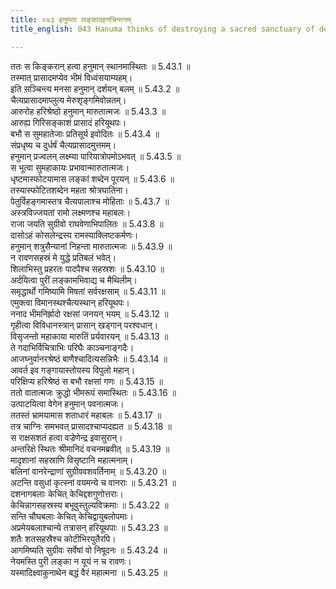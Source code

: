 ```yaml
---
title: ०४३ हनुमता लङ्कादहनचिन्तनम्
title_english: 043 Hanuma thinks of destroying a sacred sanctuary of demons

---
```

<div class="audioEmbed"  caption="श्रीराम-हरिसीताराममूर्ति-घनपाठिभ्यां वचनम्" src="https://archive.org/download/Ramayana-recitation-Sriram-harisItArAmamUrti-Ghanapaati-v2/Kanda_5/Kanda_5_SK-043-Hanuma_thinks_of_destroying_a_sacred_sanctuary_of_demons.mp3"></div>

  
ततः स किङ्करान् हत्वा हनुमान् स्थानमास्थितः ॥ 5.43.1 ॥   
तस्मात् प्रासादमप्येव भीमं विध्वंसयाम्यहम्।  
इति स़ञ्चिन्त्य मनसा हनुमान् दर्शयन् बलम् ॥ 5.43.2 ॥   
चैत्यप्रासादमाप्लुत्य मेरुशृङ्गमिवोन्नतम्।  
आरुरोह हरिश्रेष्ठो हनुमान् मारुतात्मजः ॥ 5.43.3 ॥   
आरुह्य गिरिसङ्काशं प्रासादं हरियूथपः।  
बभौ स सुमहातेजाः प्रतिसूर्य इवोदितः ॥ 5.43.4 ॥   
संप्रधृष्य च दुर्धर्षं चैत्यप्रासादमुत्तमम्।  
हनुमान् प्रज्वलन् लक्ष्म्या पारियात्रोपमोऽभवत् ॥ 5.43.5 ॥   
स भूत्वा सुमहाकायः प्रभावान्मारुतात्मजः।  
धृष्टमास्फोटयामास लङ्कां शब्देन पूरयन् ॥ 5.43.6 ॥   
तस्यास्फोटितशब्देन महता श्रोत्रघातिना।  
पेतुर्विहङ्गमास्तत्र चैत्यपालाश्च मोहिताः ॥ 5.43.7 ॥   
अस्त्रविज्जयतां रामो लक्ष्मणश्च महाबलः।  
राजा जयति सुग्रीवो राघवेणाभिपालितः ॥ 5.43.8 ॥   
दासोऽहं कोसलेन्द्रस्य रामस्याक्लिष्टकर्मणः।  
हनुमान् शत्रुसैन्यानां निहन्ता मारुतात्मजः ॥ 5.43.9 ॥   
न रावणसहस्रं मे युद्धे प्रतिबलं भवेत्।  
शिलाभिस्तु प्रहरतः पादपैश्च सहस्रशः ॥ 5.43.10 ॥   
अर्दयित्वा पुरीं लङ्कामभिवाद्य च मैथिलीम्।  
समृद्धार्थो गमिष्यामि मिषतां सर्वरक्षसाम् ॥ 5.43.11 ॥   
एमुक्त्वा विमानस्थश्चैत्यस्थान् हरियूथपः।  
ननाद भीमनिर्ह्रादो रक्षसां जनयन् भयम् ॥ 5.43.12 ॥   
गृहीत्वा विविधानस्त्रान् प्रासान् खड्गान् परश्वधान्।  
विसृजन्तो महाकाया मारुतिं प्रर्यवारयन् ॥ 5.43.13 ॥   
ते गदाभिर्विचित्राभिः परिघैः काञ्चनाङ्गदैः।  
आजघ्नुर्वानरश्रेष्ठं बाणैश्चादित्यसन्निभैः ॥ 5.43.14 ॥   
आवर्त इव गङ्गायास्तोयस्य विपुलो महान्।  
परिक्षिप्य हरिश्रेष्ठं स बभौ रक्षसां गणः ॥ 5.43.15 ॥   
ततो वातात्मजः क्रुद्धो भीमरूपं समास्थितः ॥ 5.43.16 ॥   
उत्पाटयित्वा वेगेन हनुमान् पवनात्मजः।  
ततस्तं भ्रामयामास शताधारं महाबलः ॥ 5.43.17 ॥   
तत्र चाग्निः समभवत् प्रासादश्चाप्यदह्यत ॥ 5.43.18 ॥   
स राक्षसशतं हत्वा वज्रेणेन्द्र इवासुरान्।  
अन्तरिक्षे स्थितः श्रीमानिदं वचनमब्रवीत् ॥ 5.43.19 ॥   
मादृशानां सहस्राणि विसृष्टानि महात्मनाम्।  
बलिनां वानरेन्द्राणां सुग्रीववशवर्तिनाम् ॥ 5.43.20 ॥   
अटन्ति वसुधां कृत्स्नां वयमन्ये च वानराः ॥ 5.43.21 ॥   
दशनागबलाः केचित् केचिद्दशगुणोत्तराः।  
केचिन्नागसहस्रस्य बभूवुस्तुल्यविक्रमाः ॥ 5.43.22 ॥   
सन्ति चौघबलाः केचित् केचिद्वायुबलोपमाः।  
अप्रमेयबलाश्चान्ये तत्रासन् हरियूथपाः ॥ 5.43.23 ॥   
शतैः शतसहस्रैश्च कोटीभिरयुतैरपि।  
आगमिष्यति सुग्रीवः सर्वेषां वो निषूदनः ॥ 5.43.24 ॥   
नेयमस्ति पुरी लङ्का न यूयं न च रावणः।  
यस्मादिक्ष्वाकुनाथेन बद्धं वैरं महात्मना ॥ 5.43.25 ॥   